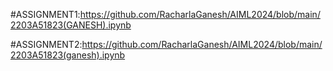 #ASSIGNMENT1:https://github.com/RacharlaGanesh/AIML2024/blob/main/2203A51823(GANESH).ipynb

#ASSIGNMENT2:https://github.com/RacharlaGanesh/AIML2024/blob/main/2203A51823(ganesh).ipynb


